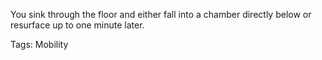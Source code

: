 You sink through the floor and either fall into a chamber directly below or resurface up to one minute later. 

Tags: Mobility